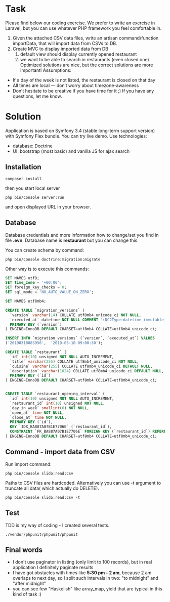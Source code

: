 # Task

Please find below our coding exercise.  We prefer to write an exercise in Laravel, but you can use whatever PHP framework you feel comfortable in. 
1. Given the attached CSV data files, write an artisan command/function importData, that will import data from CSVs to DB.
2. Create MVC to display imported data from DB
	1. default view should display currently opened restaurant 
	2. we want to be able to search in restaurants (even closed one)
Optimized solutions are nice, but the correct solutions are more important!
Assumptions:
* If a day of the week is not listed, the restaurant is closed on that day
* All times are local — don’t worry about timezone-awareness
* Don’t hesitate to be creative if you have time for it ;)
If you have any questions, let me know. 


# Solution
Application is based on Symfony 3.4 (stable long-term support version) with Symfony Flex bundle. You can try live demo. Use technologies:
* database: Doctrine
* UI: bootstrap (most basic) and vanilla JS for ajax search

## Installation
```
composer install
```
then you start local server

```
php bin/console server:run
```

and open displayed URL in your browser.
 
## Database
Database credentials and more information how to change/set you find in file **.evn**. Database name is **restaurant** but you can change this.

You can create schema by command:
```
php bin/console doctrine:migration:migrate
```

Other way is to execute this commands:
```sql
SET NAMES utf8;
SET time_zone = '+00:00';
SET foreign_key_checks = 0;
SET sql_mode = 'NO_AUTO_VALUE_ON_ZERO';

SET NAMES utf8mb4;

CREATE TABLE `migration_versions` (
  `version` varchar(14) COLLATE utf8mb4_unicode_ci NOT NULL,
  `executed_at` datetime NOT NULL COMMENT '(DC2Type:datetime_immutable)',
  PRIMARY KEY (`version`)
) ENGINE=InnoDB DEFAULT CHARSET=utf8mb4 COLLATE=utf8mb4_unicode_ci;

INSERT INTO `migration_versions` (`version`, `executed_at`) VALUES
('20190310085956',	'2019-03-10 09:00:30');

CREATE TABLE `restaurant` (
  `id` int(10) unsigned NOT NULL AUTO_INCREMENT,
  `title` varchar(255) COLLATE utf8mb4_unicode_ci NOT NULL,
  `cuisine` varchar(255) COLLATE utf8mb4_unicode_ci DEFAULT NULL,
  `description` varchar(1024) COLLATE utf8mb4_unicode_ci DEFAULT NULL,
  PRIMARY KEY (`id`)
) ENGINE=InnoDB DEFAULT CHARSET=utf8mb4 COLLATE=utf8mb4_unicode_ci;


CREATE TABLE `restaurant_opening_interval` (
  `id` int(10) unsigned NOT NULL AUTO_INCREMENT,
  `restaurant_id` int(10) unsigned NOT NULL,
  `day_in_week` smallint(6) NOT NULL,
  `open_at` time NOT NULL,
  `close_at` time NOT NULL,
  PRIMARY KEY (`id`),
  KEY `IDX_BA887A07B1E7706E` (`restaurant_id`),
  CONSTRAINT `FK_BA887A07B1E7706E` FOREIGN KEY (`restaurant_id`) REFERENCES `restaurant` (`id`) ON DELETE CASCADE
) ENGINE=InnoDB DEFAULT CHARSET=utf8mb4 COLLATE=utf8mb4_unicode_ci;
```
## Command - import data from CSV

Run import command:
```
php bin/console slido:read:csv
```
Paths to CSV files are hardcoded. Alternatively you can use -t argument to truncate all data( which actually do DELETE).

```
php bin/console slido:read:csv -t
```
## Test
TDD is my way of coding - I created several tests.

```
./vendor/phpunit/phpunit/phpunit
```

## Final words
 * I don't use paginator in listing (only limit to 100 records), but in real application I definitely paginate results
 * I have got obstacles with times like **5:30 pm - 2 am**, because 2 am overlaps to next day, so I split such intervals in two: "to midnight" and "after midnight"
 * you can see few "Haskelish" like array_map, yield that are typical in this kind of task :) 
